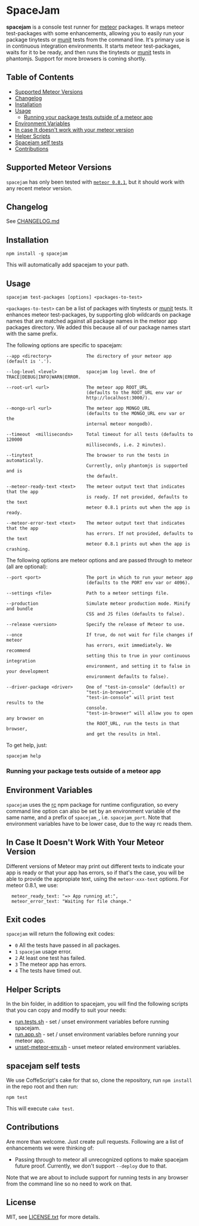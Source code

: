 SpaceJam
========
	
**spacejam** is a console test runner for [meteor](https://www.meteor.com/) packages. It wraps meteor test-packages with some enhancements, allowing you to easily run your package tinytests or [munit](https://atmospherejs.com/package/munit) tests from the command line. It's primary use is in continuous integration environments. It starts meteor test-packages, waits for it to be ready, and then runs the tinytests or [munit](https://atmospherejs.com/package/munit) tests in phantomjs. Support for more browsers is coming shortly.


Table of Contents
-------------------
- [Supported  Meteor Versions](#supported-meteor-versions)
- [Changelog](#changelog)
- [Installation](#installation)
- [Usage](#usage)
	- [Running your package tests outside of a meteor app](#running-your-package-tests-outside-of-a-meteor-app)
- [Environment Variables](#environment-variables)
- [In case It doesn't work with your meteor version](#in-case-it-doesnt-work-with-your-meteor-version)
- [Helper Scripts](#helper-scripts)
- [Spacejam self tests](#spacejam-self-tests)
- [Contributions](#contributions)



## Supported Meteor Versions

```spacejam``` has only been tested with [```meteor 0.8.1```](https://github.com/meteor/meteor/tree/release/0.8.1/), but it should work with any recent meteor version.

## Changelog

See [CHANGELOG.md](CHANGELOG.md)

## Installation

    npm install -g spacejam
This will automatically add spacejam to your path.

## Usage

    spacejam test-packages [options] <packages-to-test>

`<packages-to-test>` can be a list of packages with tinytests or [munit](https://atmospherejs.com/package/munit) tests.
It enhances meteor test-packages, by supporting glob wildcards on package names that are matched against all package names in the meteor app packages directory. We added this because all of our package names start with the same prefix.
    
The following options are specific to spacejam:

    --app <directory>             The directory of your meteor app (default is '.').
    
    --log-level <level>           spacejam log level. One of TRACE|DEBUG|INFO|WARN|ERROR.

    --root-url <url>              The meteor app ROOT_URL 
                                  (defaults to the ROOT_URL env var or 
                                  http://localhost:3000/).
                                  
    --mongo-url <url>             The meteor app MONGO_URL
                                  (defaults to the MONGO_URL env var or the 
                                  internal meteor mongodb).
                                  
    --timeout  <milliseconds>     Total timeout for all tests (defaults to 120000
                                  milliseconds, i.e. 2 minutes).
                                  
    --tinytest                    The browser to run the tests in automatically.
                                  Currently, only phantomjs is supported and is
                                  the default.
                                  
    --meteor-ready-text <text>    The meteor output text that indicates that the app
                                  is ready. If not provided, defaults to the text
                                  meteor 0.8.1 prints out when the app is ready.
                                    
    --meteor-error-text <text>    The meteor output text that indicates that the app
                                  has errors. If not provided, defaults to the text
                                  meteor 0.8.1 prints out when the app is crashing.

The following options are meteor options and are passed through to meteor (all are optional):

    --port <port>                 The port in which to run your meteor app
                                  (defaults to the PORT env var or 4096).

    --settings <file>             Path to a meteor settings file.
    
    --production                  Simulate meteor production mode. Minify and bundle 
                                  CSS and JS files (defaults to false).

    --release <version>           Specify the release of Meteor to use.
                                  
    --once                        If true, do not wait for file changes if meteor 
                                  has errors, exit immediately. We recommend 
                                  setting this to true in your continuous integration 
                                  environment, and setting it to false in your development 
                                  environment defaults to false).
                                  
    --driver-package <driver>     One of "test-in-console" (default) or
                                  "test-in-browser".
                                  "test-in-console" will print test results to the
                                  console.
                                  "test-in-browser" will allow you to open any browser on
                                  the ROOT_URL, run the tests in that browser,
                                  and get the results in html.
 
 To get help, just:
    
    spacejam help

### Running your package tests outside of a meteor app



## Environment Variables

```spacejam``` uses the [rc](https://www.npmjs.org/package/rc) npm package 
for runtime configuration, so every command line option can also be set by an environment variable of the same name, and a prefix of ```spacejam_```, i.e. ```spacejam_port```. Note that environment variables have to be lower case, due to the way rc reads them.


## In Case It Doesn't Work With Your Meteor Version

Different versions of Meteor may print out different texts to indicate your app is ready or that your app has errors, so if that's the case, you will be able to provide the appropiate text, using the `meteor-xxx-text` options. For meteor 0.8.1, we use:

      meteor_ready_text: "=> App running at:",
      meteor_error_text: "Waiting for file change."

Exit codes
----------

```spacejam``` will return the following exit codes:

* ```0``` All the tests have passed in all packages.
* ```1``` ```spacejam``` usage error.
* ```2``` At least one test has failed.
* ```3``` The meteor app has errors.
* ```4``` The tests have timed out.

## Helper Scripts

In the bin folder, in addition to spacejam, you will find the following scripts that you can copy and modify to suit your needs: 

* [run.tests.sh](bin/run-tests.sh) - set / unset environment variables before running spacejam.
* [run.app.sh](bin/run-app.sh) - set / unset environment variables before running your meteor app.
* [unset-meteor-env.sh](bin/unset-meteor-env.sh) - unset meteor related environment variables.


## spacejam self tests

We use CoffeScript's cake for that so, clone the repository, run `npm install` in the repo root and then run: 

`npm test`

This will execute `cake test`.

## Contributions

Are more than welcome. Just create pull requests. Following are a list of enhancements we were thinking of:

* Passing through to meteor all unrecognized options to make spacejam future proof. Currently, we don't support `--deploy` due to that.

Note that we are about to include support for running tests in any browser from the command line so no need to work on that.

License
--
MIT, see [LICENSE.txt](LICENSE.txt) for more details.
